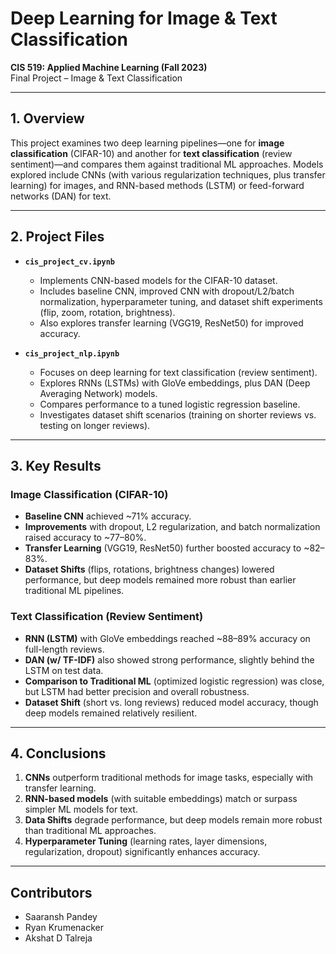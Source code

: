 # Deep Learning for Image & Text Classification
**CIS 519: Applied Machine Learning (Fall 2023)**  
Final Project – Image & Text Classification

---

## 1. Overview
This project examines two deep learning pipelines—one for **image classification** (CIFAR-10) and another for **text classification** (review sentiment)—and compares them against traditional ML approaches. Models explored include CNNs (with various regularization techniques, plus transfer learning) for images, and RNN-based methods (LSTM) or feed-forward networks (DAN) for text.

---

## 2. Project Files
- **`cis_project_cv.ipynb`**  
  - Implements CNN-based models for the CIFAR-10 dataset.  
  - Includes baseline CNN, improved CNN with dropout/L2/batch normalization, hyperparameter tuning, and dataset shift experiments (flip, zoom, rotation, brightness).  
  - Also explores transfer learning (VGG19, ResNet50) for improved accuracy.

- **`cis_project_nlp.ipynb`**  
  - Focuses on deep learning for text classification (review sentiment).  
  - Explores RNNs (LSTMs) with GloVe embeddings, plus DAN (Deep Averaging Network) models.  
  - Compares performance to a tuned logistic regression baseline.  
  - Investigates dataset shift scenarios (training on shorter reviews vs. testing on longer reviews).

---

## 3. Key Results

### Image Classification (CIFAR-10)
- **Baseline CNN** achieved ~71% accuracy.  
- **Improvements** with dropout, L2 regularization, and batch normalization raised accuracy to ~77–80%.  
- **Transfer Learning** (VGG19, ResNet50) further boosted accuracy to ~82–83%.  
- **Dataset Shifts** (flips, rotations, brightness changes) lowered performance, but deep models remained more robust than earlier traditional ML pipelines.

### Text Classification (Review Sentiment)
- **RNN (LSTM)** with GloVe embeddings reached ~88–89% accuracy on full-length reviews.  
- **DAN (w/ TF-IDF)** also showed strong performance, slightly behind the LSTM on test data.  
- **Comparison to Traditional ML** (optimized logistic regression) was close, but LSTM had better precision and overall robustness.  
- **Dataset Shift** (short vs. long reviews) reduced model accuracy, though deep models remained relatively resilient.

---

## 4. Conclusions
1. **CNNs** outperform traditional methods for image tasks, especially with transfer learning.  
2. **RNN-based models** (with suitable embeddings) match or surpass simpler ML models for text.  
3. **Data Shifts** degrade performance, but deep models remain more robust than traditional ML approaches.  
4. **Hyperparameter Tuning** (learning rates, layer dimensions, regularization, dropout) significantly enhances accuracy.

---
## Contributors
- Saaransh Pandey
- Ryan Krumenacker
- Akshat D Talreja
